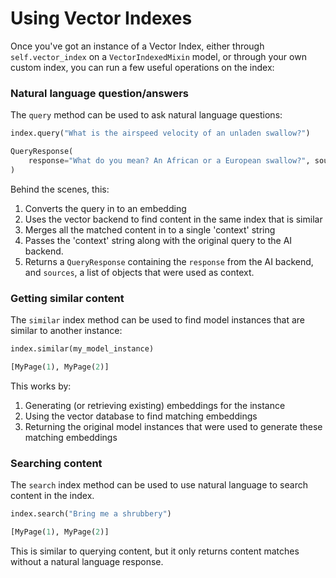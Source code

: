 # Using Vector Indexes

Once you've got an instance of a Vector Index, either through `self.vector_index` on a `VectorIndexedMixin` model, or through your own custom index, you can run a few useful operations on the index:

### Natural language question/answers

The `query` method can be used to ask natural language questions:

```python
index.query("What is the airspeed velocity of an unladen swallow?")

QueryResponse(
    response="What do you mean? An African or a European swallow?", sources=[MyPage(1)]
)
```

Behind the scenes, this:

1. Converts the query in to an embedding
2. Uses the vector backend to find content in the same index that is similar
3. Merges all the matched content in to a single 'context' string
4. Passes the 'context' string along with the original query to the AI backend.
5. Returns a `QueryResponse` containing the `response` from the AI backend, and `sources`,
   a list of objects that were used as context.

### Getting similar content

The `similar` index method can be used to find model instances that are similar to another instance:

```python
index.similar(my_model_instance)

[MyPage(1), MyPage(2)]
```

This works by:

1. Generating (or retrieving existing) embeddings for the instance
2. Using the vector database to find matching embeddings
3. Returning the original model instances that were used to generate these matching embeddings

### Searching content

The `search` index method can be used to use natural language to search content in the index.

```python
index.search("Bring me a shrubbery")

[MyPage(1), MyPage(2)]
```

This is similar to querying content, but it only returns content matches without a natural language response.
